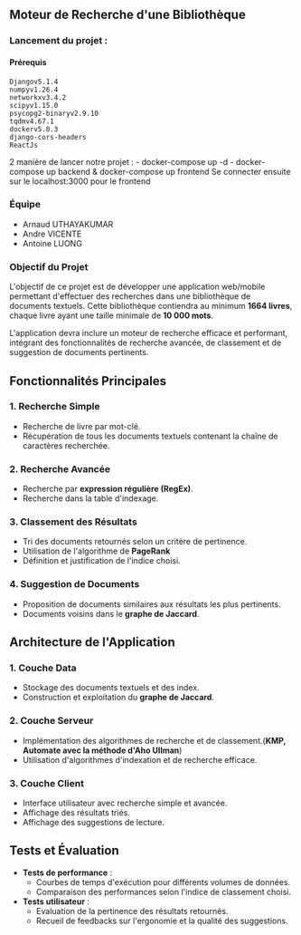 ## Moteur de Recherche d'une Bibliothèque

### Lancement du projet : 
  #### Prérequis
    Djangov5.1.4
    numpyv1.26.4
    networkxv3.4.2
    scipyv1.15.0
    psycopg2-binaryv2.9.10
    tqdmv4.67.1
    dockerv5.0.3
    django-cors-headers
    ReactJs

  2 manière de lancer notre projet : 
    - docker-compose up -d
    - docker-compose up backend & docker-compose up frontend
  Se connecter ensuite sur le localhost:3000 pour le frontend 

### Équipe
- Arnaud UTHAYAKUMAR
- Andre VICENTE
- Antoine LUONG

### Objectif du Projet
L'objectif de ce projet est de développer une application web/mobile permettant d'effectuer des recherches dans une bibliothèque de documents textuels. Cette bibliothèque contiendra au minimum **1664 livres**, chaque livre ayant une taille minimale de **10 000 mots**.

L'application devra inclure un moteur de recherche efficace et performant, intégrant des fonctionnalités de recherche avancée, de classement et de suggestion de documents pertinents.

## Fonctionnalités Principales

### 1. Recherche Simple
- Recherche de livre par mot-clé.
- Récupération de tous les documents textuels contenant la chaîne de caractères recherchée.

### 2. Recherche Avancée
- Recherche par **expression régulière (RegEx)**.
- Recherche dans la table d'indexage.

### 3. Classement des Résultats
- Tri des documents retournés selon un critère de pertinence.
- Utilisation de l'algorithme de **PageRank**
- Définition et justification de l'indice choisi.

### 4. Suggestion de Documents
- Proposition de documents similaires aux résultats les plus pertinents.
- Documents voisins dans le **graphe de Jaccard**.

## Architecture de l'Application
### 1. Couche Data
- Stockage des documents textuels et des index.
- Construction et exploitation du **graphe de Jaccard**.

### 2. Couche Serveur
- Implémentation des algorithmes de recherche et de classement.(**KMP, Automate avec la méthode d'Aho Ullman**)
- Utilisation d'algorithmes d'indexation et de recherche efficace.

### 3. Couche Client
- Interface utilisateur avec recherche simple et avancée.
- Affichage des résultats triés.
- Affichage des suggestions de lecture.

## Tests et Évaluation
- **Tests de performance** :
  - Courbes de temps d'exécution pour différents volumes de données.
  - Comparaison des performances selon l'indice de classement choisi.
- **Tests utilisateur** :
  - Evaluation de la pertinence des résultats retournés.
  - Recueil de feedbacks sur l'ergonomie et la qualité des suggestions.
